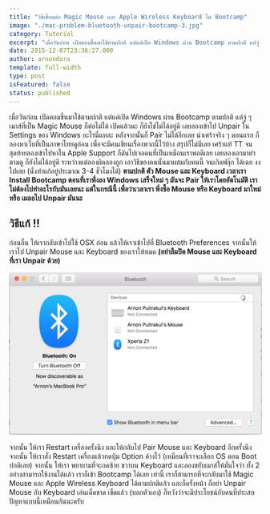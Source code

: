 ```yaml
---
title: "วิธีเชื่อมต่อ Magic Mouse และ Apple Wireless Keyboard ใน Bootcamp"
image: "./mac-problem-bluetooth-unpair-bootcamp-3.jpg"
category: Tutorial
excerpt: "เมื่อวันก่อน เปิดคอมขึ้นมาใช้ตามปกติ แต่แค่เปิด Windows ผ่าน Bootcamp ตามปกติ แต่จู่ ๆ เมาส์ที่เป็น Magic Mouse ก็ต่อไม่ได้ เปิดแล้วนะ ก็ยังใช่ไม่ได้อยู่ดี"
date: 2015-12-07T23:36:27.000
author: arnondora
template: full-width
type: post
isFeatured: false
status: published
---
```


เมื่อวันก่อน เปิดคอมขึ้นมาใช้ตามปกติ แต่แค่เปิด Windows ผ่าน Bootcamp ตามปกติ แต่จู่ ๆ เมาส์ที่เป็น Magic Mouse ก็ต่อไม่ได้ เปิดแล้วนะ ก็ยังใช่ไม่ได้อยู่ดี
เลยลองเข้าไป Unpair ใน Settings ของ Windows อะไรนี่แหละ หลังจากนั้นก็ Pair ไม่ได้อีกเลย น่าเศร้าจริง ๆ
ตอนแรก ก็ลองหาเว็บที่เป็นภาษาไทยดูก่อน เพื่อจะมีคนเขียนเรื่องพวกนี้ไว้บ้าง สรุปก็ไม่มีเลย เศร้าแท้ TT
จนสุดท้ายลองเข้าไปหาใน Apple Support ก็ดันไปเจอคนที่เป็นเหมือนเราพอดีเลย เลยลองเอามาทำตามดู ก็ยังไม่ได้อยู่ดี ระหว่างแต่ลองผิดลองถูก เอาวิธีของคนนั้นมาผสมกับคนนี้ จนเกิดฟลุ๊ก ได้เฉย งง ไปเลย (นั่งทำแก้อยู่ประมาณ 3-4 ชั่วโมงได้)
**ตามปกติ ตัว Mouse และ Keyboard เวลาเรา Install Bootcamp ตอนที่เราพึ่งลง Windows เสร็จใหม่ ๆ มันจะ Pair ให้เราโดยอัตโนมัติ เราไม่ต้องไปทำอะไรกับมันเลยนะ แต่ในกรณีนี้ เพื่อว่าเวลาเรา พึ่งซื้อ Mouse หรือ Keyboard มาใหม่ หรือ เผลอไป Unpair มันนะ**

## วิธีแก้ !!
ก่อนอื่น ให้เรากลับเข้าไปใช้ OSX ก่อน แล้วให้เราเข้าไปที่ Bluetooth Preferences จากนั้นให้เราไป Unpair Mouse และ Keyboard ของเราให้หมด **(อย่าลืมปิด Mouse และ Keyboard ที่เรา Unpair ด้วย)**

![mac-problem-bluetooth-unpair-bootcamp-1](./mac-problem-bluetooth-unpair-bootcamp-1.png)

จากนั้น ให้เรา Restart เครื่องครั้งนึง และให้กลับไป Pair Mouse และ Keyboard อีกครั้งนึง
จากนั้น ให้เราสั่ง Restart เครื่องแล้วกดปุ่ม Option ค้างไว้ (เหมือนที่เราจะเลือก OS ตอน Boot ปกติเลย)
จากนั้น ให้เรา พยายามที่จะกดซ้าย ขวาบน Keyboard และลองขยับเมาส์ให้มั่นใจว่า ทั้ง 2 อย่างสามารถใช้งานได้แล้ว เราก็เข้า Bootcamp ได้เลย
เท่านี้ เราก็สามารถที่จะกลับมาใช้ Magic Mouse และ Apple Wireless Keyboard ได้ตามปกติแล้ว
และก็ครั้งหน้า ก็อย่า Unpair Mouse กับ Keyboard เล่นเด็ดขาด เข็ดแล้ว (บอกตัวเอง)
ก็หวังว่าจะมีประโยชน์กับคนที่ประสบปัญหาแบบนี้เหมือนกันนะครับ
